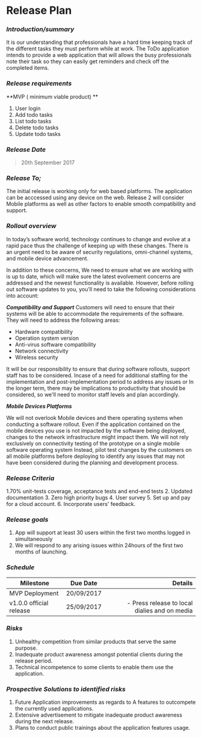 # **Release Plan** 

### ***Introduction/summary*** 

It is our understanding that professionals have a hard time keeping track of the different tasks they must perform while at work. The ToDo application intends to provide a web application that will allows the busy professionals note their task so they can easily get reminders and check off the completed items. 

### ***Release requirements*** 

**MVP ( minimum viable product) ** 
1. User login 
2. Add todo tasks 
3. List todo tasks 
4. Delete todo tasks 
5. Update todo tasks 

### ***Release Date***
>20th September 2017

### ***Release To;***
The initial release is working only for web based platforms. The application can be acccessed using any device on the web. Release 2 will consider Mobile platforms as well as other factors to enable smooth compatibility and support.

### ***Rollout overview***

In today’s software world, technology continues to change and evolve at a rapid pace thus the challenge of keeping up with these changes. There is an urgent need to be aware of security regulations, omni-channel systems, and mobile device advancement.

In addition to these concerns, We need to ensure what we are working with is up to date, which will make sure the latest evolvement concerns are addressed and the newest functionality is available. However, before rolling out software updates to you, you’ll need to take the following considerations into account:

***Compatibility and Support***
Customers will need to ensure that their systems will be able to accommodate the requirements of the software. They will need to address the following areas:
- Hardware compatibility
- Operation system version
- Anti-virus software compatibility
- Network connectivity
- Wireless security

It will be our responsibility to ensure that during software rollouts, support staff has to be considered. Incase of a need for additional staffing for the implementation and post-implementation period to address any issues or In the longer term, there may be implications to productivity that should be considered, so we'll need to monitor staff levels and plan accordingly.

***Mobile Devices Platforms***

We will not overlook Mobile devices and there operating systems when conducting a software rollout. Even if the application contained on the mobile devices you use is not impacted by the software being deployed, changes to the network infrastructure might impact them. We will not rely exclusively on connectivity testing of the prototype on a single mobile software operating system Instead, pilot test changes by the customers on all mobile platforms before deploying to identify any issues that may not have been considered during the planning and development process.

### ***Release Criteria***

1.70% unit-tests coverage, acceptance tests and end-end tests 
2. Updated documentation 
3. Zero high priority bugs 
4. User survey 
5. Set up and pay for a cloud account. 
6. Incorporate users' feedback. 

### ***Release goals***

1. App will support at least 30 users within the first two months logged in simultaneously 
2. We will respond to any arising issues within 24hours of the first two months of launching. 

### ***Schedule***

| Milestone | Due Date | Details | 
| ------------- |:-------------:| -----:| 
| MVP Deployment | 20/09/2017 | | 
| v1.0.0 official release | 25/09/2017 | - Press release to local dialies and on media |

### ***Risks***

1. Unhealthy competition from similar products that serve the same purpose.
2. Inadequate product awareness amongst potential clients during the release period.
3. Technical incompetence to some clients to enable them use the application.

### ***Prospective Solutions to identified risks***

1. Future Application improvements as regards to A features to outcompete the currently used applications.  
2. Extensive advertisement to mitigate inadequate product awareness during the next release.
3. Plans to conduct public trainings about the application features usage.
